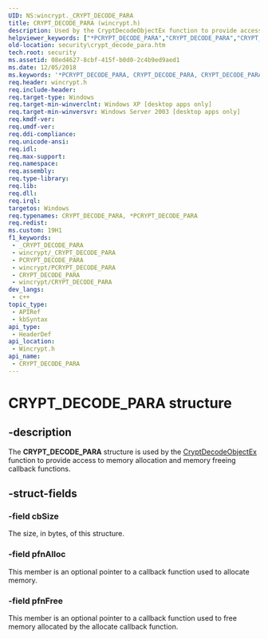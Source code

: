 ```yaml
---
UID: NS:wincrypt._CRYPT_DECODE_PARA
title: CRYPT_DECODE_PARA (wincrypt.h)
description: Used by the CryptDecodeObjectEx function to provide access to memory allocation and memory freeing callback functions.
helpviewer_keywords: ["*PCRYPT_DECODE_PARA","CRYPT_DECODE_PARA","CRYPT_DECODE_PARA structure [Security]","PCRYPT_DECODE_PARA","PCRYPT_DECODE_PARA structure pointer [Security]","security.crypt_decode_para","wincrypt/CRYPT_DECODE_PARA","wincrypt/PCRYPT_DECODE_PARA"]
old-location: security\crypt_decode_para.htm
tech.root: security
ms.assetid: 08ed4627-8cbf-415f-b0d0-2c4b9ed9aed1
ms.date: 12/05/2018
ms.keywords: '*PCRYPT_DECODE_PARA, CRYPT_DECODE_PARA, CRYPT_DECODE_PARA structure [Security], PCRYPT_DECODE_PARA, PCRYPT_DECODE_PARA structure pointer [Security], security.crypt_decode_para, wincrypt/CRYPT_DECODE_PARA, wincrypt/PCRYPT_DECODE_PARA'
req.header: wincrypt.h
req.include-header: 
req.target-type: Windows
req.target-min-winverclnt: Windows XP [desktop apps only]
req.target-min-winversvr: Windows Server 2003 [desktop apps only]
req.kmdf-ver: 
req.umdf-ver: 
req.ddi-compliance: 
req.unicode-ansi: 
req.idl: 
req.max-support: 
req.namespace: 
req.assembly: 
req.type-library: 
req.lib: 
req.dll: 
req.irql: 
targetos: Windows
req.typenames: CRYPT_DECODE_PARA, *PCRYPT_DECODE_PARA
req.redist: 
ms.custom: 19H1
f1_keywords:
 - _CRYPT_DECODE_PARA
 - wincrypt/_CRYPT_DECODE_PARA
 - PCRYPT_DECODE_PARA
 - wincrypt/PCRYPT_DECODE_PARA
 - CRYPT_DECODE_PARA
 - wincrypt/CRYPT_DECODE_PARA
dev_langs:
 - c++
topic_type:
 - APIRef
 - kbSyntax
api_type:
 - HeaderDef
api_location:
 - Wincrypt.h
api_name:
 - CRYPT_DECODE_PARA
---
```


# CRYPT_DECODE_PARA structure


## -description

The <b>CRYPT_DECODE_PARA</b> structure is used by the <a href="https://docs.microsoft.com/windows/desktop/api/wincrypt/nf-wincrypt-cryptdecodeobjectex">CryptDecodeObjectEx</a> function to provide access to memory allocation and memory freeing callback functions.

## -struct-fields

### -field cbSize

The size, in bytes, of this structure.

### -field pfnAlloc

This member is an optional pointer to a callback function used to allocate memory.

### -field pfnFree

This member is an optional pointer to a callback function used to free memory allocated by the allocate callback function.

